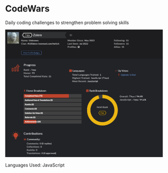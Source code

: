 # CodeWars
Daily coding challenges to strengthen problem solving skills

![Codewars Profile](https://github.com/ec-coding/CodeWars/blob/main/Codewars%20Profile.png)

Languages Used: JavaScript
